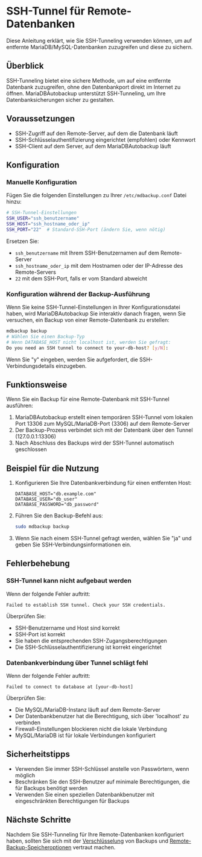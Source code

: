 # SSH-Tunnel für Remote-Datenbanken

Diese Anleitung erklärt, wie Sie SSH-Tunneling verwenden können, um auf entfernte MariaDB/MySQL-Datenbanken zuzugreifen und diese zu sichern.

## Überblick

SSH-Tunneling bietet eine sichere Methode, um auf eine entfernte Datenbank zuzugreifen, ohne den Datenbankport direkt im Internet zu öffnen. MariaDBAutobackup unterstützt SSH-Tunneling, um Ihre Datenbanksicherungen sicher zu gestalten.

## Voraussetzungen

- SSH-Zugriff auf den Remote-Server, auf dem die Datenbank läuft
- SSH-Schlüsselauthentifizierung eingerichtet (empfohlen) oder Kennwort
- SSH-Client auf dem Server, auf dem MariaDBAutobackup läuft

## Konfiguration

### Manuelle Konfiguration

Fügen Sie die folgenden Einstellungen zu Ihrer `/etc/mdbackup.conf` Datei hinzu:

```bash
# SSH-Tunnel-Einstellungen
SSH_USER="ssh_benutzername"
SSH_HOST="ssh_hostname_oder_ip"
SSH_PORT="22"  # Standard-SSH-Port (ändern Sie, wenn nötig)
```

Ersetzen Sie:
- `ssh_benutzername` mit Ihrem SSH-Benutzernamen auf dem Remote-Server
- `ssh_hostname_oder_ip` mit dem Hostnamen oder der IP-Adresse des Remote-Servers
- `22` mit dem SSH-Port, falls er vom Standard abweicht

### Konfiguration während der Backup-Ausführung

Wenn Sie keine SSH-Tunnel-Einstellungen in Ihrer Konfigurationsdatei haben, wird MariaDBAutobackup Sie interaktiv danach fragen, wenn Sie versuchen, ein Backup von einer Remote-Datenbank zu erstellen:

```bash
mdbackup backup
# Wählen Sie einen Backup-Typ
# Wenn DATABASE_HOST nicht localhost ist, werden Sie gefragt:
Do you need an SSH tunnel to connect to your-db-host? [y/N]:
```

Wenn Sie "y" eingeben, werden Sie aufgefordert, die SSH-Verbindungsdetails einzugeben.

## Funktionsweise

Wenn Sie ein Backup für eine Remote-Datenbank mit SSH-Tunnel ausführen:

1. MariaDBAutobackup erstellt einen temporären SSH-Tunnel vom lokalen Port 13306 zum MySQL/MariaDB-Port (3306) auf dem Remote-Server
2. Der Backup-Prozess verbindet sich mit der Datenbank über den Tunnel (127.0.0.1:13306)
3. Nach Abschluss des Backups wird der SSH-Tunnel automatisch geschlossen

## Beispiel für die Nutzung

1. Konfigurieren Sie Ihre Datenbankverbindung für einen entfernten Host:

   ```
   DATABASE_HOST="db.example.com"
   DATABASE_USER="db_user"
   DATABASE_PASSWORD="db_password"
   ```

2. Führen Sie den Backup-Befehl aus:

   ```bash
   sudo mdbackup backup
   ```

3. Wenn Sie nach einem SSH-Tunnel gefragt werden, wählen Sie "ja" und geben Sie SSH-Verbindungsinformationen ein.

## Fehlerbehebung

### SSH-Tunnel kann nicht aufgebaut werden

Wenn der folgende Fehler auftritt:
```
Failed to establish SSH tunnel. Check your SSH credentials.
```

Überprüfen Sie:
- SSH-Benutzername und Host sind korrekt
- SSH-Port ist korrekt
- Sie haben die entsprechenden SSH-Zugangsberechtigungen
- Die SSH-Schlüsselauthentifizierung ist korrekt eingerichtet

### Datenbankverbindung über Tunnel schlägt fehl

Wenn der folgende Fehler auftritt:
```
Failed to connect to database at [your-db-host]
```

Überprüfen Sie:
- Die MySQL/MariaDB-Instanz läuft auf dem Remote-Server
- Der Datenbankbenutzer hat die Berechtigung, sich über 'localhost' zu verbinden
- Firewall-Einstellungen blockieren nicht die lokale Verbindung
- MySQL/MariaDB ist für lokale Verbindungen konfiguriert

## Sicherheitstipps

- Verwenden Sie immer SSH-Schlüssel anstelle von Passwörtern, wenn möglich
- Beschränken Sie den SSH-Benutzer auf minimale Berechtigungen, die für Backups benötigt werden
- Verwenden Sie einen speziellen Datenbankbenutzer mit eingeschränkten Berechtigungen für Backups

## Nächste Schritte

Nachdem Sie SSH-Tunneling für Ihre Remote-Datenbanken konfiguriert haben, sollten Sie sich mit der [Verschlüsselung](Verschlüsselung.md) von Backups und [Remote-Backup-Speicheroptionen](Remote-Backups.md) vertraut machen.